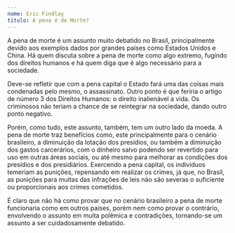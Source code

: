 ```yaml
---
nome: Eric Findlay
titulo: A pena é de Morte?
---
```


A pena de morte é um assunto muito debatido no Brasil, principalmente devido aos exemplos dados por grandes países como Estados Unidos e China. Há quem discuta sobre a pena de morte como algo extremo, fugindo dos direitos humanos e há quem diga que é algo necessário para a sociedade.

Deve-se refletir que com a pena capital o Estado fará uma das coisas mais condenadas pelo mesmo, o assassinato. Outro ponto é que feriria o artigo de número 3 dos Direitos Humanos: o direito inalienável a vida. Os criminosos não teriam a chance de se reintegrar na sociedade, dando outro ponto negativo.

Porém, como tudo, este assunto, também, tem um outro lado da moeda. A pena de morte traz benefícios como, este principalmente para o cenário brasileiro, a diminuição da lotação dos presídios, ou também a diminuição dos gastos carcerários, com o dinheiro salvo podendo ser revertido para uso em outras áreas sociais, ou até mesmo para melhorar as condições dos presídios e dos presidiários. Exercendo a pena capital, os indivíduos temeriam as punições, repensando em realizar os crimes, já que, no Brasil, as punições para muitas das infrações de leis não são severas o suficiente ou proporcionais aos crimes cometidos.

É claro que não há como provar que no cenário brasileiro a pena de morte funcionaria como em outros países, porém nem como provar o contrário, envolvendo o assunto em muita polêmica e contradições, tornando-se um assunto a ser cuidadosamente debatido.

